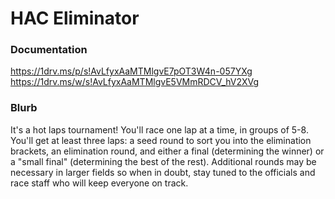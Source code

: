 # HAC Eliminator

### Documentation
https://1drv.ms/p/s!AvLfyxAaMTMlgvE7pOT3W4n-057YXg
https://1drv.ms/w/s!AvLfyxAaMTMlgvE5VMmRDCV_hV2XVg

### Blurb
It's a hot laps tournament! You'll race one lap at a time, in groups of 5-8. You'll get at least three laps: a seed round to sort you into the elimination brackets, an elimination round, and either a final (determining the winner) or a "small final" (determining the best of the rest). Additional rounds may be necessary in larger fields so when in doubt, stay tuned to the officials and race staff who will keep everyone on track.
